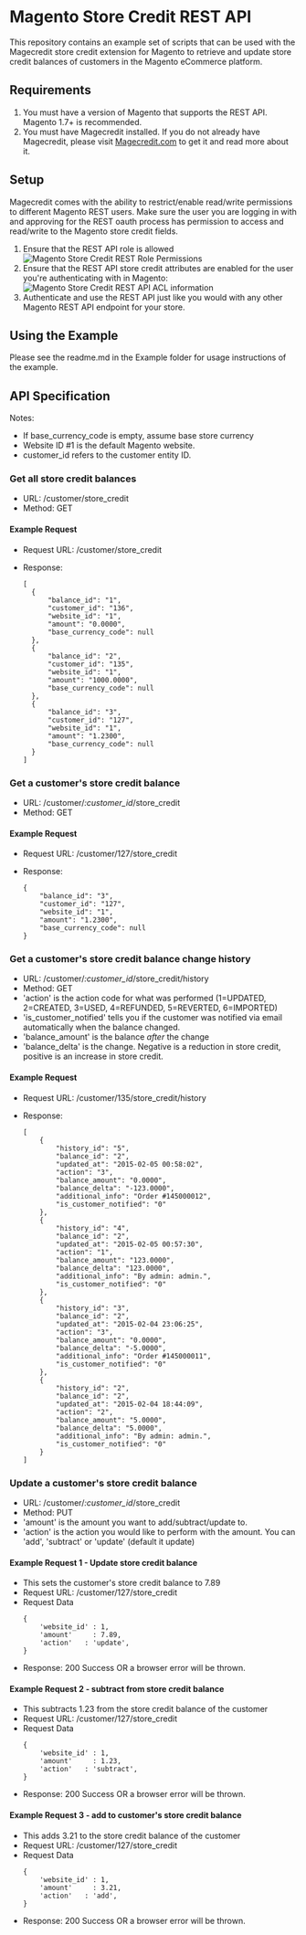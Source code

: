 # Magento Store Credit REST API
This repository contains an example set of scripts that can be used with the Magecredit store credit extension for Magento to retrieve and update store credit balances of customers in the Magento eCommerce platform. 

## Requirements
1. You must have a version of Magento that supports the REST API. Magento 1.7+ is recommended.
2. You must have Magecredit installed.
   If you do not already have Magecredit, please visit [Magecredit.com](http://www.magecredit.com) to get it and read more about it.

## Setup
Magecredit comes with the ability to restrict/enable read/write permissions to
different Magento REST users. Make sure the user you are logging in with and approving for the REST oauth process has permission to access and read/write to the Magento store credit fields.

1. Ensure that the REST API role is allowed
![Magento Store Credit REST Role Permissions](http://monosnap.com/image/MXV2Z4w14fxZpsFkSTNBnvNvyWe8Y9.png)
2. Ensure that the REST API store credit attributes are enabled for the user you're authenticating with in Magento:
![Magento Store Credit REST API ACL information](http://monosnap.com/image/EtZJnkgroo8EPrd4oOPnQo7KofVM7k.png)
3. Authenticate and use the REST API just like you would with any other Magento REST API endpoint for your store.

## Using the Example
Please see the readme.md in the Example folder for usage instructions of the example.


## API Specification

Notes:
* If base_currency_code is empty, assume base store currency
* Website ID #1 is the default Magento website.
* customer_id refers to the customer entity ID.

### Get all store credit balances
* URL: /customer/store_credit
* Method: GET
#### Example Request
* Request URL: /customer/store_credit
* Response: 
  
  ```
  [
    {
        "balance_id": "1",
        "customer_id": "136",
        "website_id": "1",
        "amount": "0.0000",
        "base_currency_code": null
    },
    {
        "balance_id": "2",
        "customer_id": "135",
        "website_id": "1",
        "amount": "1000.0000",
        "base_currency_code": null
    },
    {
        "balance_id": "3",
        "customer_id": "127",
        "website_id": "1",
        "amount": "1.2300",
        "base_currency_code": null
    }
  ]
  ```

### Get a customer's store credit balance
* URL: /customer/*:customer_id*/store_credit
* Method: GET
#### Example Request
* Request URL: /customer/127/store_credit
* Response:

    ```
    {
        "balance_id": "3",
        "customer_id": "127",
        "website_id": "1",
        "amount": "1.2300",
        "base_currency_code": null
    }
    ```

### Get a customer's store credit balance change history
* URL: /customer/*:customer_id*/store_credit/history
* Method: GET
* 'action' is the action code for what was performed (1=UPDATED, 2=CREATED, 3=USED, 4=REFUNDED, 5=REVERTED, 6=IMPORTED)
* 'is_customer_notified' tells you if the customer was notified via email automatically when the balance changed.
* 'balance_amount' is the balance *after* the change
* 'balance_delta' is the change. Negative is a reduction in store credit, positive is an increase in store credit.
#### Example Request
* Request URL: /customer/135/store_credit/history
* Response: 

    ```
    [
        {
            "history_id": "5",
            "balance_id": "2",
            "updated_at": "2015-02-05 00:58:02",
            "action": "3",
            "balance_amount": "0.0000",
            "balance_delta": "-123.0000",
            "additional_info": "Order #145000012",
            "is_customer_notified": "0"
        },
        {
            "history_id": "4",
            "balance_id": "2",
            "updated_at": "2015-02-05 00:57:30",
            "action": "1",
            "balance_amount": "123.0000",
            "balance_delta": "123.0000",
            "additional_info": "By admin: admin.",
            "is_customer_notified": "0"
        },
        {
            "history_id": "3",
            "balance_id": "2",
            "updated_at": "2015-02-04 23:06:25",
            "action": "3",
            "balance_amount": "0.0000",
            "balance_delta": "-5.0000",
            "additional_info": "Order #145000011",
            "is_customer_notified": "0"
        },
        {
            "history_id": "2",
            "balance_id": "2",
            "updated_at": "2015-02-04 18:44:09",
            "action": "2",
            "balance_amount": "5.0000",
            "balance_delta": "5.0000",
            "additional_info": "By admin: admin.",
            "is_customer_notified": "0"
        }
    ]
    ```

### Update a customer's store credit balance
* URL: /customer/*:customer_id*/store_credit
* Method: PUT
* 'amount' is the amount you want to add/subtract/update to.
* 'action' is the action you would like to perform with the amount. You can 'add', 'subtract' or 'update' (default it update)
#### Example Request 1 - Update store credit balance
  * This sets the customer's store credit balance to 7.89
  * Request URL: /customer/127/store_credit
  * Request Data 
    ```
    {
        'website_id' : 1,       
        'amount'     : 7.89,    
        'action'   : 'update',
    }
    ```
  * Response: 200 Success OR a browser error will be thrown.

#### Example Request 2 - subtract from store credit balance
  * This subtracts 1.23 from the store credit balance of the customer
  * Request URL: /customer/127/store_credit
  * Request Data 
    ```
    {
        'website_id' : 1,       
        'amount'     : 1.23,    
        'action'   : 'subtract',
    }
    ```
  * Response: 200 Success OR a browser error will be thrown.

#### Example Request 3 - add to customer's store credit balance
  * This adds 3.21 to the store credit balance of the customer
  * Request URL: /customer/127/store_credit
  * Request Data 
    ```
    {
        'website_id' : 1,       
        'amount'     : 3.21,    
        'action'   : 'add',
    }
    ```
  * Response: 200 Success OR a browser error will be thrown.
